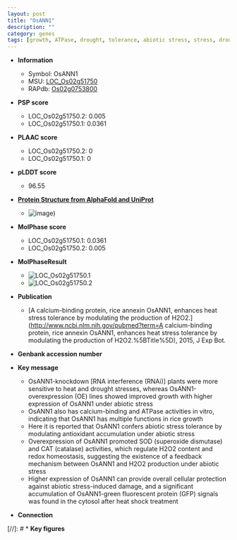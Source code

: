 ```yaml
---
layout: post
title: "OsANN1"
description: ""
category: genes
tags: [growth, ATPase, drought, tolerance, abiotic stress, stress, drought stress, stress tolerance, biotic stress]
---
```


* **Information**  
    + Symbol: OsANN1  
    + MSU: [LOC_Os02g51750](http://rice.plantbiology.msu.edu/cgi-bin/ORF_infopage.cgi?orf=LOC_Os02g51750)  
    + RAPdb: [Os02g0753800](http://rapdb.dna.affrc.go.jp/viewer/gbrowse_details/irgsp1?name=Os02g0753800)  

* **PSP score**  
    + LOC_Os02g51750.2: 0.005 
    + LOC_Os02g51750.1: 0.0361 

* **PLAAC score**  
    + LOC_Os02g51750.2: 0 
    + LOC_Os02g51750.1: 0 

* **pLDDT score**
    + 96.55

* **[Protein Structure from AlphaFold and UniProt](https://www.uniprot.org/uniprotkb/Q0DXH5/entry#structure)**
    + ![image](https://ricepsp.github.io/images/Q0/AF-Q0DXH5-F1.png))

* **MolPhase score**
    + LOC_Os02g51750.1: 0.0361
    + LOC_Os02g51750.2: 0.005

* **MolPhaseResult**
    + ![LOC_Os02g51750.1](https://ricepsp.github.io/pictures/LOC_Os02g/LOC_Os02g51750.1.png)
    + ![LOC_Os02g51750.2](https://ricepsp.github.io/pictures/LOC_Os02g/LOC_Os02g51750.2.png)

* **Publication**  
    + [A calcium-binding protein, rice annexin OsANN1, enhances heat stress tolerance by modulating the production of H2O2.](http://www.ncbi.nlm.nih.gov/pubmed?term=A calcium-binding protein, rice annexin OsANN1, enhances heat stress tolerance by modulating the production of H2O2.%5BTitle%5D), 2015, J Exp Bot.

* **Genbank accession number**  

* **Key message**  
    + OsANN1-knockdown [RNA interference (RNAi)] plants were more sensitive to heat and drought stresses, whereas OsANN1-overexpression (OE) lines showed improved growth with higher expression of OsANN1 under abiotic stress
    + OsANN1 also has calcium-binding and ATPase activities in vitro, indicating that OsANN1 has multiple functions in rice growth
    + Here it is reported that OsANN1 confers abiotic stress tolerance by modulating antioxidant accumulation under abiotic stress
    + Overexpression of OsANN1 promoted SOD (superoxide dismutase) and CAT (catalase) activities, which regulate H2O2 content and redox homeostasis, suggesting the existence of a feedback mechanism between OsANN1 and H2O2 production under abiotic stress
    + Higher expression of OsANN1 can provide overall cellular protection against abiotic stress-induced damage, and a significant accumulation of OsANN1-green fluorescent protein (GFP) signals was found in the cytosol after heat shock treatment

* **Connection**  

[//]: # * **Key figures**  



